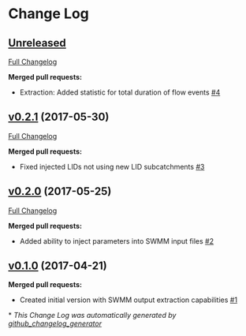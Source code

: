 # Change Log

## [Unreleased](https://github.com/ubccr/ostrich-swmm/tree/HEAD)

[Full Changelog](https://github.com/ubccr/ostrich-swmm/compare/v0.2.1...HEAD)

**Merged pull requests:**

- Extraction: Added statistic for total duration of flow events [\#4](https://github.com/ubccr/ostrich-swmm/pull/4)

## [v0.2.1](https://github.com/ubccr/ostrich-swmm/tree/v0.2.1) (2017-05-30)
[Full Changelog](https://github.com/ubccr/ostrich-swmm/compare/v0.2.0...v0.2.1)

**Merged pull requests:**

- Fixed injected LIDs not using new LID subcatchments [\#3](https://github.com/ubccr/ostrich-swmm/pull/3)

## [v0.2.0](https://github.com/ubccr/ostrich-swmm/tree/v0.2.0) (2017-05-25)
[Full Changelog](https://github.com/ubccr/ostrich-swmm/compare/v0.1.0...v0.2.0)

**Merged pull requests:**

- Added ability to inject parameters into SWMM input files [\#2](https://github.com/ubccr/ostrich-swmm/pull/2)

## [v0.1.0](https://github.com/ubccr/ostrich-swmm/tree/v0.1.0) (2017-04-21)
**Merged pull requests:**

- Created initial version with SWMM output extraction capabilities [\#1](https://github.com/ubccr/ostrich-swmm/pull/1)



\* *This Change Log was automatically generated by [github_changelog_generator](https://github.com/skywinder/Github-Changelog-Generator)*